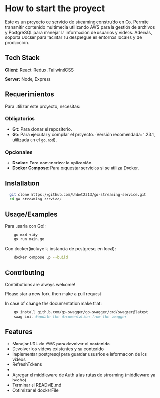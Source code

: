 # How to start the proyect

Este es un proyecto de servicio de streaming construído en Go. Permite transmitir contenido multimedia utilizando AWS para la gestión de archivos y PostgreSQL para manejar la información de usuarios y videos. Además, soporta Docker para facilitar su despliegue en entornos locales y de producción.

## Tech Stack

**Client:** React, Redux, TailwindCSS

**Server:** Node, Express

## Requerimientos

Para utilizar este proyecto, necesitas:

### Obligatorios

- **Git**: Para clonar el repositorio.
- **Go**: Para ejecutar y compilar el proyecto. (Versión recomendada: 1.23.1, utilizada en el `go.mod`).

### Opcionales

- **Docker**: Para contenerizar la aplicación.
- **Docker Compose**: Para orquestar servicios si se utiliza Docker.

## Installation

```bash
  git clone https://github.com/Unbot2313/go-streaming-service.git
  cd go-streaming-service/
```

## Usage/Examples

Para usarla con Go!:

```bash
    go mod tidy
    go run main.go
```

Con docker(incluye la instancia de postgresql en local):

```bash
    docker compose up --build
```

## Contributing

Contributions are always welcome!

Please star a new fork, then make a pull request

In case of change the documentation make that:

```bash
    go install github.com/go-swagger/go-swagger/cmd/swagger@latest
    swag init #update the documentation from the swagger
```

## Features

- Manejar URL de AWS para devolver el contenido
- Devolver los videos existentes y su contenido
- Implementar postgresql para guardar usuarios e informacion de los videos
- RefreshTokens
-
- Agregar el middleware de Auth a las rutas de streaming (middleware ya hecho)
- Terminar el README.md
- Optimizar el dockerFile
